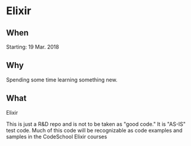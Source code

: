 # Elixir

## When
Starting: 19 Mar. 2018 

## Why
Spending some time learning something new.

## What
Elixir 

This is just a R&D repo and is not to be taken as "good code." It is "AS-IS" test code.
Much of this code will be recognizable as code examples and samples in the CodeSchool Elixir courses
